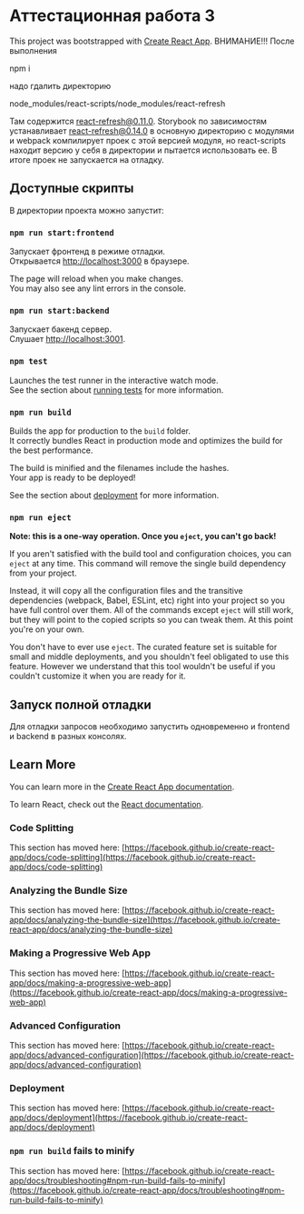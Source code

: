 # Аттестационная работа 3

This project was bootstrapped with [Create React App](https://github.com/facebook/create-react-app).
ВНИМАНИЕ!!!
После выполнения

npm i

надо гдалить директорию 

node_modules/react-scripts/node_modules/react-refresh

Там содержится react-refresh@0.11.0. Storybook по зависимостям устанавливает react-refresh@0.14.0 в основную директорию с модулями и webpack компилирует проек с этой версией модуля, но react-scripts находит версию у себя в директории и пытается использовать ее. В итоге проек не запускается на отладку.

## Доступные скрипты

В директории проекта можно запустит:

### `npm run start:frontend`

Запускает фронтенд в режиме отладки.\
Открывается [http://localhost:3000](http://localhost:3000) в браузере.

The page will reload when you make changes.\
You may also see any lint errors in the console.

### `npm run start:backend`

Запускает бакенд сервер.\
Слушает [http://localhost:3001](http://localhost:3001).

### `npm test`

Launches the test runner in the interactive watch mode.\
See the section about [running tests](https://facebook.github.io/create-react-app/docs/running-tests) for more information.

### `npm run build`

Builds the app for production to the `build` folder.\
It correctly bundles React in production mode and optimizes the build for the best performance.

The build is minified and the filenames include the hashes.\
Your app is ready to be deployed!

See the section about [deployment](https://facebook.github.io/create-react-app/docs/deployment) for more information.

### `npm run eject`

**Note: this is a one-way operation. Once you `eject`, you can't go back!**

If you aren't satisfied with the build tool and configuration choices, you can `eject` at any time. This command will remove the single build dependency from your project.

Instead, it will copy all the configuration files and the transitive dependencies (webpack, Babel, ESLint, etc) right into your project so you have full control over them. All of the commands except `eject` will still work, but they will point to the copied scripts so you can tweak them. At this point you're on your own.

You don't have to ever use `eject`. The curated feature set is suitable for small and middle deployments, and you shouldn't feel obligated to use this feature. However we understand that this tool wouldn't be useful if you couldn't customize it when you are ready for it.

## Запуск полной отладки

Для отладки запросов необходимо запустить одновременно и frontend и backend в разных консолях.

## Learn More

You can learn more in the [Create React App documentation](https://facebook.github.io/create-react-app/docs/getting-started).

To learn React, check out the [React documentation](https://reactjs.org/).

### Code Splitting

This section has moved here: [https://facebook.github.io/create-react-app/docs/code-splitting](https://facebook.github.io/create-react-app/docs/code-splitting)

### Analyzing the Bundle Size

This section has moved here: [https://facebook.github.io/create-react-app/docs/analyzing-the-bundle-size](https://facebook.github.io/create-react-app/docs/analyzing-the-bundle-size)

### Making a Progressive Web App

This section has moved here: [https://facebook.github.io/create-react-app/docs/making-a-progressive-web-app](https://facebook.github.io/create-react-app/docs/making-a-progressive-web-app)

### Advanced Configuration

This section has moved here: [https://facebook.github.io/create-react-app/docs/advanced-configuration](https://facebook.github.io/create-react-app/docs/advanced-configuration)

### Deployment

This section has moved here: [https://facebook.github.io/create-react-app/docs/deployment](https://facebook.github.io/create-react-app/docs/deployment)

### `npm run build` fails to minify

This section has moved here: [https://facebook.github.io/create-react-app/docs/troubleshooting#npm-run-build-fails-to-minify](https://facebook.github.io/create-react-app/docs/troubleshooting#npm-run-build-fails-to-minify)
